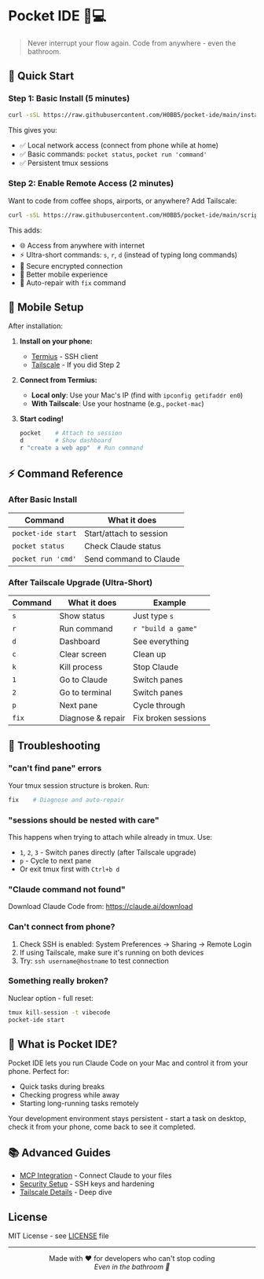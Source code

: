 # Pocket IDE 📱💻

> Never interrupt your flow again. Code from anywhere - even the bathroom.

## 🚀 Quick Start

### Step 1: Basic Install (5 minutes)

```bash
curl -sSL https://raw.githubusercontent.com/H0BB5/pocket-ide/main/install.sh | bash
```

This gives you:
- ✅ Local network access (connect from phone while at home)
- ✅ Basic commands: `pocket status`, `pocket run 'command'`
- ✅ Persistent tmux sessions

### Step 2: Enable Remote Access (2 minutes)

Want to code from coffee shops, airports, or anywhere? Add Tailscale:

```bash
curl -sSL https://raw.githubusercontent.com/H0BB5/pocket-ide/main/scripts/tailscale-upgrade.sh | bash
```

This adds:
- 🌐 Access from anywhere with internet
- ⚡ Ultra-short commands: `s`, `r`, `d` (instead of typing long commands)
- 🔐 Secure encrypted connection
- 📱 Better mobile experience
- 🔧 Auto-repair with `fix` command

## 📱 Mobile Setup

After installation:

1. **Install on your phone:**
   - [Termius](https://termius.com/) - SSH client
   - [Tailscale](https://tailscale.com/download) - If you did Step 2

2. **Connect from Termius:**
   - **Local only**: Use your Mac's IP (find with `ipconfig getifaddr en0`)
   - **With Tailscale**: Use your hostname (e.g., `pocket-mac`)

3. **Start coding!**
   ```bash
   pocket    # Attach to session
   d         # Show dashboard
   r "create a web app"  # Run command
   ```

## ⚡ Command Reference

### After Basic Install
| Command | What it does |
|---------|--------------|
| `pocket-ide start` | Start/attach to session |
| `pocket status` | Check Claude status |
| `pocket run 'cmd'` | Send command to Claude |

### After Tailscale Upgrade (Ultra-Short)
| Command | What it does | Example |
|---------|--------------|---------|
| `s` | Show status | Just type `s` |
| `r` | Run command | `r "build a game"` |
| `d` | Dashboard | See everything |
| `c` | Clear screen | Clean up |
| `k` | Kill process | Stop Claude |
| `1` | Go to Claude | Switch panes |
| `2` | Go to terminal | Switch panes |
| `p` | Next pane | Cycle through |
| `fix` | Diagnose & repair | Fix broken sessions |

## 🔧 Troubleshooting

### "can't find pane" errors
Your tmux session structure is broken. Run:
```bash
fix    # Diagnose and auto-repair
```

### "sessions should be nested with care"
This happens when trying to attach while already in tmux. Use:
- `1`, `2`, `3` - Switch panes directly (after Tailscale upgrade)
- `p` - Cycle to next pane
- Or exit tmux first with `Ctrl+b d`

### "Claude command not found"
Download Claude Code from: https://claude.ai/download

### Can't connect from phone?
1. Check SSH is enabled: System Preferences → Sharing → Remote Login
2. If using Tailscale, make sure it's running on both devices
3. Try: `ssh username@hostname` to test connection

### Something really broken?
Nuclear option - full reset:
```bash
tmux kill-session -t vibecode
pocket-ide start
```

## 🎯 What is Pocket IDE?

Pocket IDE lets you run Claude Code on your Mac and control it from your phone. Perfect for:
- Quick tasks during breaks
- Checking progress while away
- Starting long-running tasks remotely

Your development environment stays persistent - start a task on desktop, check it from your phone, come back to see it completed.

## 📚 Advanced Guides

- [MCP Integration](guides/03-mcp-integration.md) - Connect Claude to your files
- [Security Setup](guides/security.md) - SSH keys and hardening
- [Tailscale Details](guides/02-remote-access/tailscale.md) - Deep dive

## License

MIT License - see [LICENSE](LICENSE) file

---

<p align="center">
Made with ❤️ for developers who can't stop coding
<br>
<em>Even in the bathroom 🚽</em>
</p>